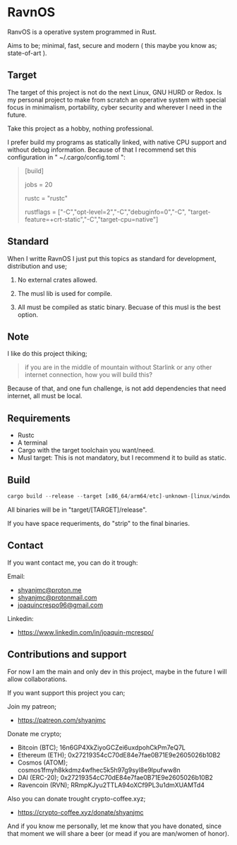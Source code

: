 # RavnOS
RanvOS is a operative system programmed in Rust.

Aims to be; minimal, fast, secure and modern ( this maybe you know as; state-of-art ).

## Target
The target of this project is not do the next Linux, GNU HURD or Redox. Is my personal project to make from scratch an operative system with special focus in minimalism, portability, cyber security and wherever I need in the future.

Take this project as a hobby, nothing professional.

I prefer build my programs as statically linked, with native CPU support and without debug information. Because of that I recommend set this configuration in " ~/.cargo/config.toml ":

> \[build]
> 
> jobs = 20
> 
> 
> rustc = "rustc"
> 
> rustflags = ["-C","opt-level=2","-C","debuginfo=0","-C", "target-feature=+crt-static","-C","target-cpu=native"]

## Standard

When I writte RavnOS I just put this topics as standard for development, distribution and use;

1. No external crates allowed.

2. The musl lib is used for compile.

3. All must be compiled as static binary. Becuase of this musl is the best option.

## Note
I like do this project thiking; 

> if you are in the middle of mountain without Starlink or any other internet connection, how you will build this?

Because of that, and one fun challenge, is not add dependencies that need internet, all must be local. 

## Requirements 
- Rustc
- A terminal
- Cargo with the target toolchain you want/need.
- Musl target: This is not mandatory, but I recommend it to build as static.

## Build

```rust
cargo build --release --target [x86_64/arm64/etc]-unknown-[linux/windows/etc]-musl
```

All binaries will be in "target/\[TARGET]/release".

If you have space requeriments, do "strip" to the final binaries.

## Contact
If you want contact me, you can do it trough:

Email:

- shyanjmc@proton.me
- shyanjmc@protonmail.com
- joaquincrespo96@gmail.com

Linkedin:

- https://www.linkedin.com/in/joaquin-mcrespo/ 

## Contributions and support

For now I am the main and only dev in this project, maybe in the future I will allow collaborations. 

If you want support this project you can;

Join my patreon;

- https://patreon.com/shyanjmc

Donate me crypto;

- Bitcoin (BTC); 16n6GP4XkZiyoGCZei6uxdpohCkPm7eQ7L
- Ethereum (ETH); 0x27219354cC70dE84e7fae0B71E9e2605026b10B2
- Cosmos (ATOM); cosmos1fmyh8kkdmz4wfhec5k5h97g9syl8e9lpufww8n
- DAI (ERC-20); 0x27219354cC70dE84e7fae0B71E9e2605026b10B2
- Ravencoin (RVN); RRmpKJyu2TTLA94oXCf9PL3u1dmXUAMTd4

Also you can donate trought crypto-coffee.xyz;

- https://crypto-coffee.xyz/donate/shyanjmc

And if you know me personally, let me know that you have donated, since that moment we will share a beer (or mead if you are man/women of honor).
